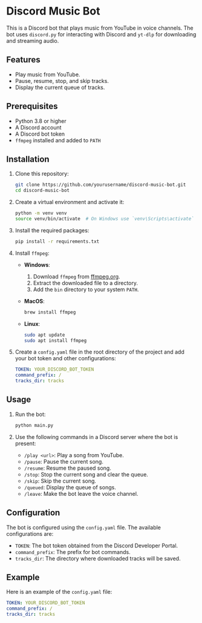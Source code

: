 # Discord Music Bot

This is a Discord bot that plays music from YouTube in voice channels. The bot uses `discord.py` for interacting with Discord and `yt-dlp` for downloading and streaming audio.

## Features

- Play music from YouTube.
- Pause, resume, stop, and skip tracks.
- Display the current queue of tracks.

## Prerequisites

- Python 3.8 or higher
- A Discord account
- A Discord bot token
- `ffmpeg` installed and added to `PATH`

## Installation

1. Clone this repository:
    ```sh
    git clone https://github.com/yourusername/discord-music-bot.git
    cd discord-music-bot
    ```

2. Create a virtual environment and activate it:
    ```sh
    python -m venv venv
    source venv/bin/activate  # On Windows use `venv\Scripts\activate`
    ```

3. Install the required packages:
    ```sh
    pip install -r requirements.txt
    ```

4. Install `ffmpeg`:
    - **Windows**:
        1. Download `ffmpeg` from [ffmpeg.org](https://ffmpeg.org/download.html).
        2. Extract the downloaded file to a directory.
        3. Add the `bin` directory to your system `PATH`.

    - **MacOS**:
        ```sh
        brew install ffmpeg
        ```

    - **Linux**:
        ```sh
        sudo apt update
        sudo apt install ffmpeg
        ```

5. Create a `config.yaml` file in the root directory of the project and add your bot token and other configurations:
    ```yaml
    TOKEN: YOUR_DISCORD_BOT_TOKEN
    command_prefix: /
    tracks_dir: tracks
    ```

## Usage

1. Run the bot:
    ```sh
    python main.py
    ```

2. Use the following commands in a Discord server where the bot is present:
    - `/play <url>`: Play a song from YouTube.
    - `/pause`: Pause the current song.
    - `/resume`: Resume the paused song.
    - `/stop`: Stop the current song and clear the queue.
    - `/skip`: Skip the current song.
    - `/queued`: Display the queue of songs.
    - `/leave`: Make the bot leave the voice channel.

## Configuration

The bot is configured using the `config.yaml` file. The available configurations are:

- `TOKEN`: The bot token obtained from the Discord Developer Portal.
- `command_prefix`: The prefix for bot commands.
- `tracks_dir`: The directory where downloaded tracks will be saved.

## Example

Here is an example of the `config.yaml` file:

```yaml
TOKEN: YOUR_DISCORD_BOT_TOKEN
command_prefix: /
tracks_dir: tracks
